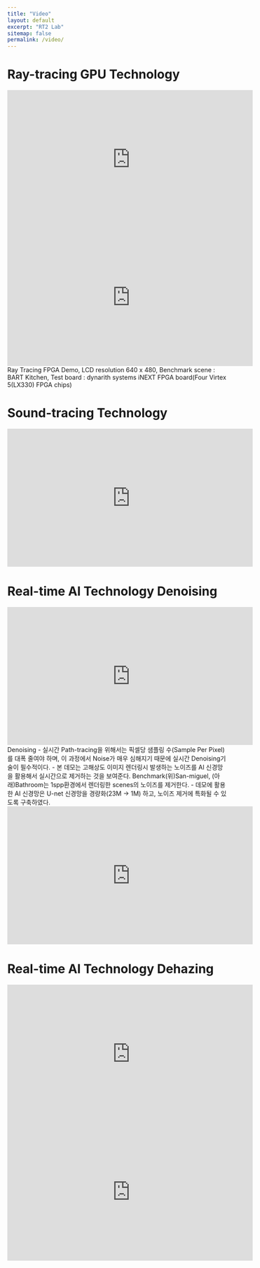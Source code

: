 ```yaml
---
title: "Video"
layout: default
excerpt: "RT2 Lab"
sitemap: false
permalink: /video/
---
```


# Ray-tracing GPU Technology

<iframe width="560" height="315" src="https://www.youtube.com/embed/h_AQ77AicD4?si=_XTByVeXvjnwCfl6" title="YouTube video player" frameborder="0" allow="accelerometer; autoplay; clipboard-write; encrypted-media; gyroscope; picture-in-picture; web-share" referrerpolicy="strict-origin-when-cross-origin" allowfullscreen></iframe>

<iframe width="560" height="315" src="https://www.youtube.com/embed/GpM-S8eVCNs" title="YouTube video player" frameborder="0" allow="accelerometer; autoplay; clipboard-write; encrypted-media; gyroscope; picture-in-picture" allowfullscreen></iframe>
Ray Tracing FPGA Demo,
LCD resolution 640 x 480,
Benchmark scene : BART Kitchen,
Test board : dynarith systems iNEXT FPGA board(Four Virtex 5(LX330) FPGA chips)

# Sound-tracing Technology

<iframe width="560" height="315" src="https://www.youtube.com/embed/AOFmVFOSHE8?si=lrmkR3B9mwxGdT-z" title="YouTube video player" frameborder="0" allow="accelerometer; autoplay; clipboard-write; encrypted-media; gyroscope; picture-in-picture; web-share" referrerpolicy="strict-origin-when-cross-origin" allowfullscreen></iframe>

# Real-time AI Technology Denoising

<iframe width="560" height="315" src="https://www.youtube.com/embed/ItnCp5CjGwo?si=QWgWsiSQwqMLiqR-" title="YouTube video player" frameborder="0" allow="accelerometer; autoplay; clipboard-write; encrypted-media; gyroscope; picture-in-picture; web-share" referrerpolicy="strict-origin-when-cross-origin" allowfullscreen></iframe>
Denoising
- 실시간 Path-tracing을 위해서는 픽셀당 샘플링 수(Sample Per Pixel)를 대폭 줄여야 하며, 이 과정에서 Noise가 매우 심해지기 때문에 실시간 Denoising기술이 필수적이다.
- 본 데모는 고해상도 이미지 렌더링시 발생하는 노이즈를 AI 신경망을 활용해서 실시간으로 제거하는 것을 보여준다. Benchmark(위)San-miguel, (아래)Bathroom는 1spp환경에서 렌더링한 scenes의 노이즈를 제거한다.
- 데모에 활용한 AI 신경망은 U-net 신경망을 경량화(23M -> 1M) 하고, 노이즈 제거에 특화될 수 있도록 구축하였다.


<iframe width="560" height="315" src="https://www.youtube.com/embed/RxHUl1sTF5Y?si=v7vM5rYE2flf1Vml" title="YouTube video player" frameborder="0" allow="accelerometer; autoplay; clipboard-write; encrypted-media; gyroscope; picture-in-picture; web-share" referrerpolicy="strict-origin-when-cross-origin" allowfullscreen></iframe>

# Real-time AI Technology Dehazing

<iframe width="560" height="315" src="https://www.youtube.com/embed/xxd2XIxQL4Y?si=BAdHCckw_ueC21YF" title="YouTube video player" frameborder="0" allow="accelerometer; autoplay; clipboard-write; encrypted-media; gyroscope; picture-in-picture; web-share" referrerpolicy="strict-origin-when-cross-origin" allowfullscreen></iframe>


<iframe width="560" height="315" src="https://www.youtube.com/embed/Yv-fr1wOTtg?si=4BpJ291ouhx-5yhC" title="YouTube video player" frameborder="0" allow="accelerometer; autoplay; clipboard-write; encrypted-media; gyroscope; picture-in-picture; web-share" referrerpolicy="strict-origin-when-cross-origin" allowfullscreen></iframe>

